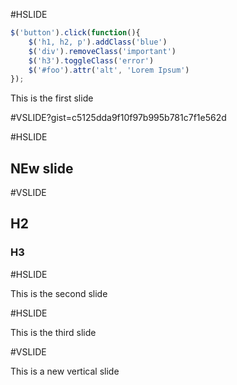 #HSLIDE
```javascript
$('button').click(function(){
    $('h1, h2, p').addClass('blue')
    $('div').removeClass('important')
    $('h3').toggleClass('error')
    $('#foo').attr('alt', 'Lorem Ipsum')
});
```
This is the first slide

#VSLIDE?gist=c5125dda9f10f97b995b781c7f1e562d

#HSLIDE
## NEw slide

#VSLIDE
## H2
### H3


#HSLIDE

This is the second slide

#HSLIDE

This is the third slide

#VSLIDE

This is a new vertical slide
